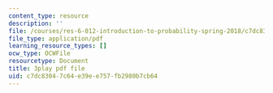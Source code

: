 ```yaml
---
content_type: resource
description: ''
file: /courses/res-6-012-introduction-to-probability-spring-2018/c7dc83047c64e39ee757fb2980b7cb64_X-krLprDrOI.pdf
file_type: application/pdf
learning_resource_types: []
ocw_type: OCWFile
resourcetype: Document
title: 3play pdf file
uid: c7dc8304-7c64-e39e-e757-fb2980b7cb64
---
```

